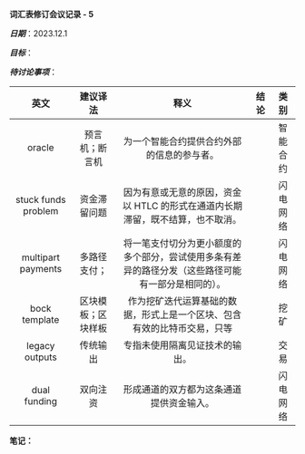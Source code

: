 **词汇表修订会议记录 - 5**

***日期***：2023.12.1

***目标***：

***待讨论事项***：

|        英文         |      建议译法      |                             释义                             | 结论 |   类别   |
| :-----------------: | :----------------: | :----------------------------------------------------------: | :--: | :------: |
|       oracle        |   预言机；断言机   |          为一个智能合约提供合约外部的信息的参与者。          |      | 智能合约 |
| stuck funds problem |    资金滞留问题    | 因为有意或无意的原因，资金以 HTLC 的形式在通道内长期滞留，既不结算，也不取消。 |      | 闪电网络 |
| multipart payments  |    多路径支付；    | 将一笔支付切分为更小额度的多个部分，尝试使用多条有差异的路径分发（这些路径可能有一部分是相同的）。 |      | 闪电网络 |
|    bock template    | 区块模板；区块样板 | 作为挖矿迭代运算基础的数据，形式上是一个区块、包含有效的比特币交易，只等 |      |   挖矿   |
|   legacy outputs    |      传统输出      |                专指未使用隔离见证技术的输出。                |      |   交易   |
|    dual funding     |      双向注资      |           形成通道的双方都为这条通道提供资金输入。           |      | 闪电网络 |

**笔记：**